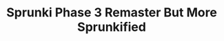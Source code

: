 ---
slug: sprunki-phase-3-remaster-but-more-sprunkified
title: Sprunki Phase 3 Remaster But More Sprunkified
description: "Sprunki Phase 3 Remaster But More Sprunkified is an exciting online game. Play for free directly in your browser!"
icon: /images/popular_mods/Sprunki Phase 3 Remaster But More Sprunkified.png
url: https://wowtbc.net/sprunkin/phase3-remaster-sprunkified/index.html
previewImage: /images/popular_mods/Sprunki Phase 3 Remaster But More Sprunkified.png
type: popular mods

# SEO配置
seo:
  title: "Sprunki Phase 3 Remaster But More Sprunkified - Play Free Online Game | Fun Browser Games"
  description: "Sprunki Phase 3 Remaster But More Sprunkified - Play this fun online game for free in your browser. No download required!"
  ogImage: "/images/popular_mods/Sprunki Phase 3 Remaster But More Sprunkified.png"
  keywords: "sprunki-phase-3-remaster-but-more-sprunkified, online game, browser game, free game, popular mods game, play online"

videoUrls:
  - https://www.youtube.com/embed/example1
  - https://www.youtube.com/embed/example2

whyPlay:
  title: "Why Play Sprunki Phase 3 Remaster But More Sprunkified?"
  items:
    - "Immersive Gameplay: Sprunki Phase 3 Remaster But More Sprunkified offers an engaging and immersive gaming experience that will keep you entertained for hours"
    - "Challenging Levels: Test your skills with increasingly difficult challenges and obstacles"
    - "Beautiful Graphics: Enjoy stunning visuals and smooth animations that bring the game world to life"
    - "Regular Updates: New content and features are added regularly to keep the game fresh and exciting"
    - "Free to Play: Experience all the fun without spending a penny"
    - "Community Features: Connect with other players, share strategies, and compete for high scores"
    - "Cross-Platform: Play on any device with a web browser, no downloads required"

features:
  title: "Key Features of Sprunki Phase 3 Remaster But More Sprunkified"
  image: "/images/popular_mods/Sprunki Phase 3 Remaster But More Sprunkified.png"
  items:
    - "Intuitive Controls: Easy to learn controls make Sprunki Phase 3 Remaster But More Sprunkified accessible for players of all skill levels"
    - "Multiple Game Modes: Enjoy various gameplay options that provide different challenges and experiences"
    - "Character Customization: Personalize your gaming experience with unique characters and items"
    - "Achievement System: Complete special tasks to earn rewards and recognition"
    - "Leaderboards: Compete with players worldwide and see who can achieve the highest scores"

characteristics:
  title: "Game Characteristics"
  image: "/images/popular_mods/Sprunki Phase 3 Remaster But More Sprunkified.png"
  items:
    - "Genre: Popular mods game with elements of strategy and skill"
    - "Difficulty: Suitable for both casual gamers and those seeking a challenge"
    - "Play Time: Quick sessions or extended gameplay, depending on your preference"
    - "Art Style: Vibrant and engaging visuals that enhance the gaming experience"
    - "Sound Design: Immersive audio that complements the gameplay perfectly"

info: "Sprunki Phase 3 Remaster But More Sprunkified is an exciting online game that offers players a unique and engaging gaming experience. With its intuitive controls, stunning visuals, and challenging gameplay, Sprunki Phase 3 Remaster But More Sprunkified provides hours of entertainment for players of all ages and skill levels. Whether you're looking for a quick gaming session during a break or an extended play session, Sprunki Phase 3 Remaster But More Sprunkified delivers an immersive experience that will keep you coming back for more. The game features multiple levels of increasing difficulty, ensuring that players are constantly challenged as they progress. With regular updates adding new content and features, Sprunki Phase 3 Remaster But More Sprunkified remains fresh and exciting, providing endless entertainment options for its growing community of players."

howToPlayIntro: "Welcome to Sprunki Phase 3 Remaster But More Sprunkified! This guide will walk you through the basics and help you master the game. Whether you're a beginner or looking to improve your skills, these tips and instructions will enhance your gaming experience."

howToPlaySteps:
  - title: "Getting Started"
    description: "Begin your Sprunki Phase 3 Remaster But More Sprunkified adventure by familiarizing yourself with the controls. Use your keyboard or mouse to navigate through the game interface. The tutorial will guide you through the basic mechanics and help you understand the objectives."
  - title: "Understanding the Objectives"
    description: "In Sprunki Phase 3 Remaster But More Sprunkified, your main goal is to progress through levels by completing specific objectives. Each level presents unique challenges that require different strategies and approaches."
  - title: "Mastering the Controls"
    description: "Practice using the controls to improve your precision and reaction time. Sprunki Phase 3 Remaster But More Sprunkified requires quick reflexes and strategic thinking to overcome obstacles and defeat opponents."
  - title: "Utilizing Power-ups"
    description: "Collect power-ups throughout the game to enhance your abilities and overcome difficult challenges. Each power-up offers unique advantages that can be crucial for success."
  - title: "Developing Strategies"
    description: "As you progress in Sprunki Phase 3 Remaster But More Sprunkified, develop effective strategies for different scenarios. Analyze patterns, anticipate challenges, and adapt your approach to maximize your performance."

faq:
  title: "Frequently Asked Questions about Sprunki Phase 3 Remaster But More Sprunkified"
  items:
    - question: "Is Sprunki Phase 3 Remaster But More Sprunkified free to play?"
      answer: "Yes, Sprunki Phase 3 Remaster But More Sprunkified is completely free to play directly in your web browser. No downloads or purchases are required to enjoy the full game experience."
    - question: "Can I play Sprunki Phase 3 Remaster But More Sprunkified on mobile devices?"
      answer: "Yes, Sprunki Phase 3 Remaster But More Sprunkified is optimized for both desktop and mobile play. You can enjoy the game on any device with a web browser and internet connection."
    - question: "Are there any in-game purchases?"
      answer: "While Sprunki Phase 3 Remaster But More Sprunkified is free to play, there may be optional in-game purchases available for cosmetic items or additional features that don't affect core gameplay."
    - question: "How often is Sprunki Phase 3 Remaster But More Sprunkified updated?"
      answer: "The developers regularly update Sprunki Phase 3 Remaster But More Sprunkified with new content, features, and improvements based on player feedback and game performance."
    - question: "Can I play Sprunki Phase 3 Remaster But More Sprunkified offline?"
      answer: "Currently, Sprunki Phase 3 Remaster But More Sprunkified requires an internet connection to play as it's a browser-based online game."
    - question: "Is Sprunki Phase 3 Remaster But More Sprunkified suitable for children?"
      answer: "Yes, Sprunki Phase 3 Remaster But More Sprunkified is designed to be family-friendly and suitable for players of all ages."
    - question: "How do I report bugs or issues?"
      answer: "If you encounter any problems while playing Sprunki Phase 3 Remaster But More Sprunkified, you can report them through the game's support page or contact the developers directly through their website."
    - question: "Still Have Questions?"
      answer: "If you have additional questions about Sprunki Phase 3 Remaster But More Sprunkified that aren't covered in this FAQ, please visit our support center or contact our customer service team for assistance."
---